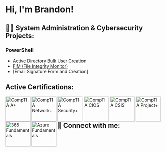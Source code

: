 # Hi, I'm Brandon!

## 👨‍💻 System Administration & Cybersecurity Projects:

### PowerShell
  - [Active Directory Bulk User Creation](https://github.com/joshmadakor1/AD_PS)
  - [FIM (File Integrity Monitor)](https://github.com/joshmadakor1/PowerShell-Integrity-FIM) 
  - [Email Signature Form and Creation]

## Active Certifications:
  <a href="https://google.com"><img align="left" alt="CompTIA A+" width="80px" src="https://i.imgur.com/3K7WBox.png" /></a>
  <img align="left" alt="CompTIA Network+" width="80px" src="https://i.imgur.com/Z4LYRjY.png" />
  <img align="left" alt="CompTIA Security+" width="80px" src="https://i.imgur.com/tLipSQT.png" />
  <img align="left" alt="CompTIA CIOS" width="80px" src="https://i.imgur.com/57r2HwW.png" />
  <img align="left" alt="CompTIA CSIS" width="80px" src="https://i.imgur.com/NGrcdfp.png" />
  <img align="left" alt="CompTIA Project+" width="80px" src="https://i.imgur.com/rgqClpb.png" />
  <img align="left" alt="365 Fundamentals" width="80px" src="https://i.imgur.com/ZNWHpXu.png" />
  <img align="left" alt="Azure Fundamentals" width="80px" src="https://i.imgur.com/6Gj2onx.png" />
  
## 🤳 Connect with me:

<!-- [<img align="left" alt="JoshMadakor | LinkedIn" width="22px" src="https://cdn.jsdelivr.net/npm/simple-icons@v3/icons/linkedin.svg" />][linkedin] -->

[linkedin]: https://www.linkedin.com/in/brandon-hatten-55a613262/

<!--
**BHatten1000/BHatten1000** is a ✨ _special_ ✨ repository because its `README.md` (this file) appears on your GitHub profile.

Here are some ideas to get you started:

- 🔭 I’m currently working on ...
- 🌱 I’m currently learning ...
- 👯 I’m looking to collaborate on ...
- 🤔 I’m looking for help with ...
- 💬 Ask me about ...
- 📫 How to reach me: ...
- 😄 Pronouns: ...
- ⚡ Fun fact: ...
-->

